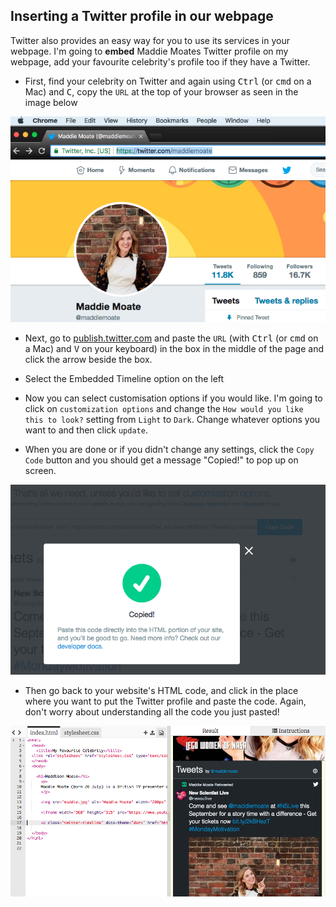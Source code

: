 ## Inserting a Twitter profile in our webpage

Twitter also provides an easy way for you to use its services in your webpage. I'm going to **embed** Maddie Moates Twitter profile on my webpage, add your favourite celebrity's profile too if they have a Twitter.

+ First, find your celebrity on Twitter and again using <kbd>Ctrl</kbd> (or <kbd>cmd</kbd> on a Mac) and <kbd>C</kbd>, copy the `URL` at the top of your browser as seen in the image below

![Address bar highlighted](images/addressBarSelectedText.png)

+ Next, go to [publish.twitter.com](https://publish.twitter.com) and paste the `URL` (with <kbd>Ctrl</kbd> (or <kbd>cmd</kbd> on a Mac) and <kbd>V</kbd> on your keyboard) in the box in the middle of the page and click the arrow beside the box. 

+ Select the Embedded Timeline option on the left

+ Now you can select customisation options if you would like. I'm going to click on `customization options` and change the `How would you like this to look?` setting from `Light` to `Dark`. Change whatever options you want to and then click `update`.

+ When you are done or if you didn't change any settings, click the `Copy Code` button and you should get a message "Copied!" to pop up on screen.

![Copy message](images/copiedMessage.png)

+ Then go back to your website's HTML code, and click in the place where you want to put the Twitter profile and paste the code. Again, don't worry about understanding all the code you just pasted!

![Twitter code on trinket](images/twitterCodeTkt.png)